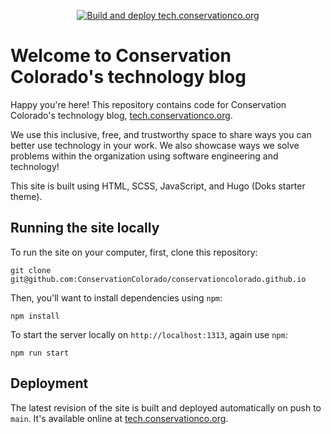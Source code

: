 <div align="center">
  
[![Build and deploy tech.conservationco.org](https://github.com/ConservationColorado/conservationcolorado.github.io/actions/workflows/hugo-build-and-deploy.yml/badge.svg)](https://github.com/ConservationColorado/conservationcolorado.github.io/actions/workflows/hugo-build-and-deploy.yml)

</div>

# Welcome to Conservation Colorado's technology blog

Happy you're here! This repository contains code for Conservation Colorado's technology blog,
[tech.conservationco.org](https://tech.conservationco.org).

We use this inclusive, free, and trustworthy space to share ways you can better use technology in your work.
We also showcase ways we solve problems within the organization using software engineering and technology!

This site is built using HTML, SCSS, JavaScript, and Hugo (Doks starter theme).

## Running the site locally

To run the site on your computer, first, clone this repository:

```shell
git clone git@github.com:ConservationColorado/conservationcolorado.github.io
```

Then, you'll want to install dependencies using `npm`:

```shell
npm install
```

To start the server locally on `http://localhost:1313`, again use `npm`:

```shell
npm run start
```

## Deployment

The latest revision of the site is built and deployed automatically on push to `main`. It's available online at
[tech.conservationco.org](https://tech.conservationco.org).
